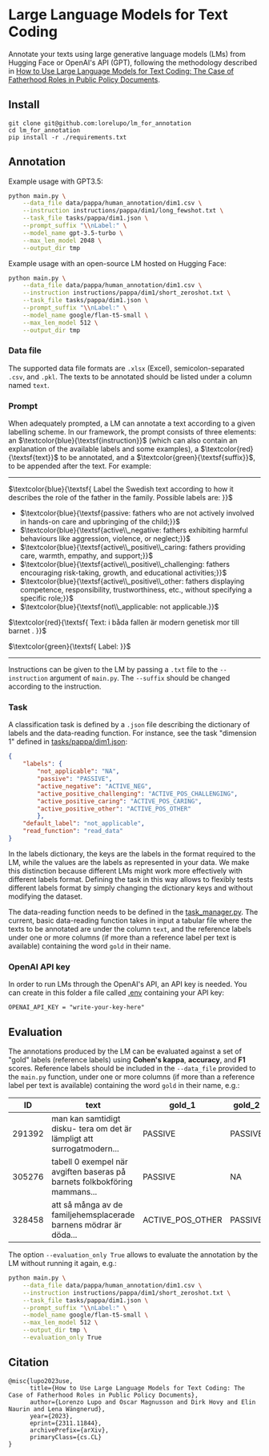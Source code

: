 # Large Language Models for Text Coding

Annotate your texts using large generative language models (LMs) from Hugging Face or OpenAI's API (GPT), following the methodology described in [How to Use Large Language Models for Text Coding: The Case of Fatherhood Roles in Public Policy Documents](https://arxiv.org/abs/2311.11844).

## Install

```
git clone git@github.com:lorelupo/lm_for_annotation
cd lm_for_annotation
pip install -r ./requirements.txt
```

## Annotation

Example usage with GPT3.5:

```bash
python main.py \
    --data_file data/pappa/human_annotation/dim1.csv \
    --instruction instructions/pappa/dim1/long_fewshot.txt \
    --task_file tasks/pappa/dim1.json \
    --prompt_suffix "\\nLabel:" \
    --model_name gpt-3.5-turbo \
    --max_len_model 2048 \
    --output_dir tmp
```

Example usage with an open-source LM hosted on Hugging Face:

```bash
python main.py \
    --data_file data/pappa/human_annotation/dim1.csv \
    --instruction instructions/pappa/dim1/short_zeroshot.txt \
    --task_file tasks/pappa/dim1.json \
    --prompt_suffix "\\nLabel:" \
    --model_name google/flan-t5-small \
    --max_len_model 512 \
    --output_dir tmp
```

### Data file

The supported data file formats are `.xlsx` (Excel), semicolon-separated `.csv`, and `.pkl`. The texts to be annotated should be listed under a column named `text`. 

### Prompt

When adequately prompted, a LM can annotate a text according to a given labelling scheme.
In our framework, the prompt consists of three elements: an $\textcolor{blue}{\textsf{instruction}}$ (which can also contain an explanation of the available labels and some examples), a $\textcolor{red}{\textsf{text}}$ to be annotated, and a $\textcolor{green}{\textsf{suffix}}$, to be appended after the text. For example:

---
$\textcolor{blue}{\textsf{
Label the Swedish text according to how it describes the role of the father in the family.
Possible labels are:
}}$

- $\textcolor{blue}{\textsf{passive: fathers who are not actively involved in hands-on care and upbringing of the child;}}$
- $\textcolor{blue}{\textsf{active\\_negative: fathers exhibiting harmful behaviours like aggression, violence, or neglect;}}$
- $\textcolor{blue}{\textsf{active\\_positive\\_caring: fathers providing care, warmth, empathy, and support;}}$
- $\textcolor{blue}{\textsf{active\\_positive\\_challenging: fathers encouraging risk-taking, growth, and educational activities;}}$
- $\textcolor{blue}{\textsf{active\\_positive\\_other: fathers displaying competence, responsibility, trustworthiness, etc., without specifying a specific role;}}$
- $\textcolor{blue}{\textsf{not\\_applicable: not applicable.}}$


$\textcolor{red}{\textsf{
Text: i båda fallen är modern genetisk mor till barnet .
}}$

$\textcolor{green}{\textsf{
Label:
}}$

---

Instructions can be given to the LM by passing a `.txt` file to the `--instruction` argument of `main.py`.
The `--suffix` should be changed according to the instruction.

### Task

A classification task is defined by a `.json` file describing the dictionary of labels and the data-reading function. For instance, see the task "dimension 1" defined in [tasks/pappa/dim1.json](tasks/pappa/dim1.json):

```json
{
    "labels": {
        "not_applicable": "NA",
        "passive": "PASSIVE",
        "active_negative": "ACTIVE_NEG",
        "active_positive_challenging": "ACTIVE_POS_CHALLENGING",
        "active_positive_caring": "ACTIVE_POS_CARING",
        "active_positive_other": "ACTIVE_POS_OTHER"
        },
    "default_label": "not_applicable",
    "read_function": "read_data"
}
```

In the labels dictionary, the keys are the labels in the format required to the LM, while the values are the labels as represented in your data. We make this distinction because different LMs might work more effectively with  different labels format. Defining the task in this way allows to flexibly tests different labels format by simply changing the dictionary keys and without modifying the dataset.

The data-reading function needs to be defined in the [task_manager.py](task_manager.py). The current, basic data-reading function takes in input a tabular file where the texts to be annotated are under the column `text`, and the reference labels under one or more columns (if more than a reference label per text is available) containing the word `gold` in their name.

### OpenAI API key

In order to run LMs through the OpenAI's API, an API key is needed. You can create in this folder a file called [.env](./.env) containing your API key:

```
OPENAI_API_KEY = "write-your-key-here"
```

## Evaluation

The annotations produced by the LM can be evaluated against a set of "gold" labels (reference labels) using **Cohen's kappa**, **accuracy**, and **F1** scores. Reference labels should be included in the `--data_file` provided to the `main.py` function, under one or more columns (if more than a reference label per text is available) containing the word `gold` in their name, e.g.:

|ID|text                         |gold_1|gold_2                                    |gold_3        |
|------|-----------------------------|---------|----------------|----------------|
|291392|man kan samtidigt disku- tera om det är lämpligt att surrogatmodern...|PASSIVE  |PASSIVE         |PASSIVE         |
|305276|tabell 0 exempel när avgiften baseras på barnets folkbokföring mammans...|PASSIVE  |NA                                      |NA         |
|328458|att så många av de familjehemsplacerade barnens mödrar är döda...|ACTIVE_POS_OTHER  |PASSIVE         |ACTIVE_POS_OTHER         |

The option `--evaluation_only True` allows to evaluate the annotation by the LM without running it again, e.g.: 

```bash
python main.py \
    --data_file data/pappa/human_annotation/dim1.csv \
    --instruction instructions/pappa/dim1/short_zeroshot.txt \
    --task_file tasks/pappa/dim1.json \
    --prompt_suffix "\\nLabel:" \
    --model_name google/flan-t5-small \
    --max_len_model 512 \
    --output_dir tmp \
    --evaluation_only True
```

## Citation

```
@misc{lupo2023use,
      title={How to Use Large Language Models for Text Coding: The Case of Fatherhood Roles in Public Policy Documents}, 
      author={Lorenzo Lupo and Oscar Magnusson and Dirk Hovy and Elin Naurin and Lena Wängnerud},
      year={2023},
      eprint={2311.11844},
      archivePrefix={arXiv},
      primaryClass={cs.CL}
}
```